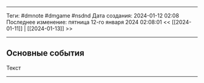 ___
Теги: #dmnote #dmgame #nsdnd 
Дата создания: 2024-01-12 02:08 
Последнее изменение: пятница 12-го января 2024 02:08:01
<< [[2024-01-11]] | [[2024-01-13]] >> 
___
## Основные события

Текст

---
